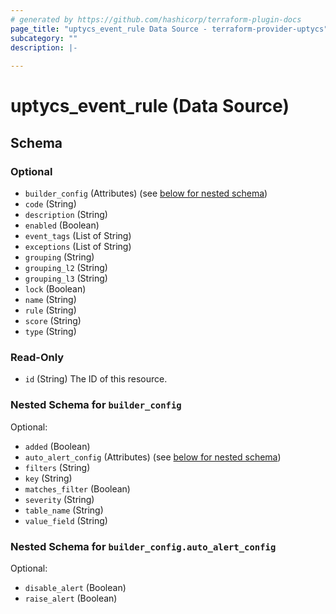 ```yaml
---
# generated by https://github.com/hashicorp/terraform-plugin-docs
page_title: "uptycs_event_rule Data Source - terraform-provider-uptycs"
subcategory: ""
description: |-
  
---
```


# uptycs_event_rule (Data Source)





<!-- schema generated by tfplugindocs -->
## Schema

### Optional

- `builder_config` (Attributes) (see [below for nested schema](#nestedatt--builder_config))
- `code` (String)
- `description` (String)
- `enabled` (Boolean)
- `event_tags` (List of String)
- `exceptions` (List of String)
- `grouping` (String)
- `grouping_l2` (String)
- `grouping_l3` (String)
- `lock` (Boolean)
- `name` (String)
- `rule` (String)
- `score` (String)
- `type` (String)

### Read-Only

- `id` (String) The ID of this resource.

<a id="nestedatt--builder_config"></a>
### Nested Schema for `builder_config`

Optional:

- `added` (Boolean)
- `auto_alert_config` (Attributes) (see [below for nested schema](#nestedatt--builder_config--auto_alert_config))
- `filters` (String)
- `key` (String)
- `matches_filter` (Boolean)
- `severity` (String)
- `table_name` (String)
- `value_field` (String)

<a id="nestedatt--builder_config--auto_alert_config"></a>
### Nested Schema for `builder_config.auto_alert_config`

Optional:

- `disable_alert` (Boolean)
- `raise_alert` (Boolean)


